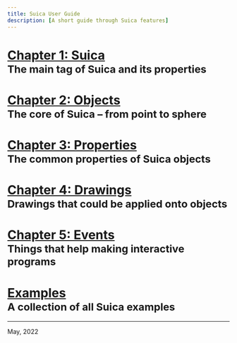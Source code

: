 ```yaml
---
title: Suica User Guide
description: [A short guide through Suica features]
---
```


# [Chapter 1: Suica](suica.md)<br><small>The main tag of Suica and its properties</small>
# [Chapter 2: Objects](objects.md)<br><small>The core of Suica &ndash; from point to sphere</small>
# [Chapter 3: Properties](properties.md)<br><small>The common properties of Suica objects</small>
# [Chapter 4: Drawings](drawings.md)<br><small>Drawings that could be applied onto objects</small>
# [Chapter 5: Events](events.md)<br><small>Things that help making interactive programs</small>
# [Examples](examples.md)<br><small>A collection of all Suica examples</small>



---

May, 2022